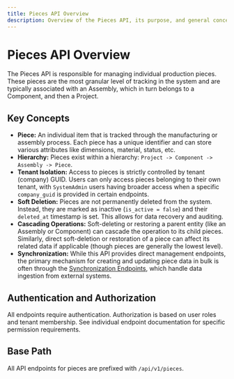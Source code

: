 ```yaml
---
title: Pieces API Overview
description: Overview of the Pieces API, its purpose, and general concepts.
---
```


# Pieces API Overview

The Pieces API is responsible for managing individual production pieces. These pieces are the most granular level of tracking in the system and are typically associated with an Assembly, which in turn belongs to a Component, and then a Project.

## Key Concepts

*   **Piece:** An individual item that is tracked through the manufacturing or assembly process. Each piece has a unique identifier and can store various attributes like dimensions, material, status, etc.
*   **Hierarchy:** Pieces exist within a hierarchy: `Project -> Component -> Assembly -> Piece`.
*   **Tenant Isolation:** Access to pieces is strictly controlled by tenant (company) GUID. Users can only access pieces belonging to their own tenant, with `SystemAdmin` users having broader access when a specific `company_guid` is provided in certain endpoints.
*   **Soft Deletion:** Pieces are not permanently deleted from the system. Instead, they are marked as inactive (`is_active = false`) and their `deleted_at` timestamp is set. This allows for data recovery and auditing.
*   **Cascading Operations:** Soft-deleting or restoring a parent entity (like an Assembly or Component) can cascade the operation to its child pieces. Similarly, direct soft-deletion or restoration of a piece can affect its related data if applicable (though pieces are generally the lowest level).
*   **Synchronization:** While this API provides direct management endpoints, the primary mechanism for creating and updating piece data in bulk is often through the [Synchronization Endpoints](../sync/index.md), which handle data ingestion from external systems.

## Authentication and Authorization

All endpoints require authentication. Authorization is based on user roles and tenant membership. See individual endpoint documentation for specific permission requirements.

## Base Path

All API endpoints for pieces are prefixed with `/api/v1/pieces`. 